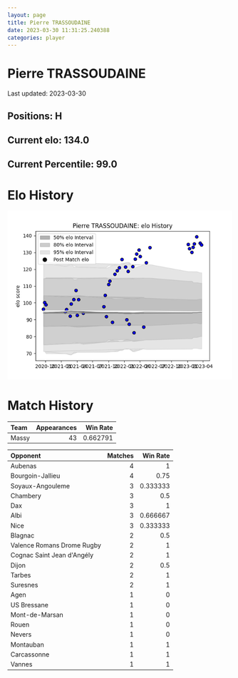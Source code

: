 ```yaml
---  
layout: page  
title: Pierre TRASSOUDAINE  
date: 2023-03-30 11:31:25.240388  
categories: player  
---
```

# Pierre TRASSOUDAINE


Last updated: 2023-03-30
## Positions: H

## Current elo: 134.0

## Current Percentile: 99.0

# Elo History


![elo history](history_PierreTRASSOUDAINE.png)
# Match History


| Team   |   Appearances |   Win Rate |
|:-------|--------------:|-----------:|
| Massy  |            43 |   0.662791 |

| Opponent                   |   Matches |   Win Rate |
|:---------------------------|----------:|-----------:|
| Aubenas                    |         4 |   1        |
| Bourgoin-Jallieu           |         4 |   0.75     |
| Soyaux-Angouleme           |         3 |   0.333333 |
| Chambery                   |         3 |   0.5      |
| Dax                        |         3 |   1        |
| Albi                       |         3 |   0.666667 |
| Nice                       |         3 |   0.333333 |
| Blagnac                    |         2 |   0.5      |
| Valence Romans Drome Rugby |         2 |   1        |
| Cognac Saint Jean d'Angély |         2 |   1        |
| Dijon                      |         2 |   0.5      |
| Tarbes                     |         2 |   1        |
| Suresnes                   |         2 |   1        |
| Agen                       |         1 |   0        |
| US Bressane                |         1 |   0        |
| Mont-de-Marsan             |         1 |   0        |
| Rouen                      |         1 |   0        |
| Nevers                     |         1 |   0        |
| Montauban                  |         1 |   1        |
| Carcassonne                |         1 |   1        |
| Vannes                     |         1 |   1        |